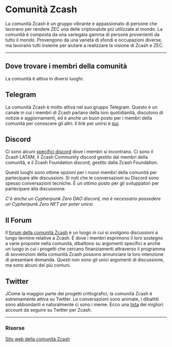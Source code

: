 # Comunità Zcash

La comunità Zcash è un gruppo vibrante e appassionato di persone che lavorano per rendere ZEC una delle criptovalute più utilizzate al mondo. La comunità è composta da una variegata gamma di persone provenienti da tutto il mondo. Provengono da una varietà di sfondi e occupazioni diverse, ma lavorano tutti insieme per aiutare a realizzare la visione di Zcash e ZEC.

----

## Dove trovare i membri della comunità

La comunità è attiva in diversi luoghi:

## Telegram

La comunità Zcash è molto attiva nel suo gruppo Telegram. Questo è un canale in cui i membri di Zcash parlano della loro quotidianità, discutono di notizie e aggiornamenti, ed è anche un buon posto per i membri della comunità per conoscere gli altri. Il link per unirsi è [qui](https://t.me/Zcash_Community).

## Discord

Ci sono alcuni [specifici discord](https://www.notion.so/zechub/Social-Media-Links-05b9df645af54de7a1989d9c4ccc4d05) dove i membri si incontrano. Ci sono il Zcash LATAM, il Zcash Community discord gestito dai membri della comunità, e il Zcash Foundation discord, gestito dalla Zcash Foundation.

Questi luoghi sono ottime opzioni per i nuovi membri della comunità per partecipare alle discussioni. Si noti che le conversazioni su Discord sono spesso conversazioni tecniche. È un ottimo posto per gli sviluppatori per partecipare alla discussione.

*C'è anche un Cypherpunk Zero DAO discord, ma è necessario possedere un Cypherpunk Zero NFT per poter unirsi.*

## Il Forum

Il [forum della comunità Zcash](https://forum.zcashcommunity.com/) è un luogo in cui si svolgono discussioni a lungo termine relative a Zcash. È dove i membri esprimono il loro sostegno a varie proposte nella comunità, dibattono su argomenti specifici e anche un luogo in cui i progetti che cercano finanziamenti attraverso il programma di sovvenzioni della comunità Zcash possono annunciare la loro intenzione di presentare domanda. Questi non sono gli unici argomenti di discussione, ma sono alcuni dei più comuni.

## Twitter

JCome la maggior parte dei progetti crittografici, la comunità Zcash è estremamente attiva su Twitter. Le conversazioni sono animate, i dibattiti sono abbondanti e naturalmente ci sono i meme. Ecco una [lista](https://www.notion.so/zechub/Social-Media-Links-05b9df645af54de7a1989d9c4ccc4d05) dei migliori account da seguire su Twitter per Zcash.

----

### Risorse

[Sito web della comunità Zcash](https://www.zcashcommunity.com/)
